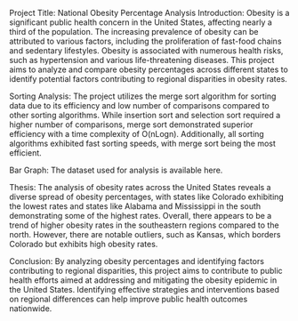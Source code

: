 Project Title: National Obesity Percentage Analysis
Introduction:
Obesity is a significant public health concern in the United States, affecting nearly a third of the population. The increasing prevalence of obesity can be attributed to various factors, including the proliferation of fast-food chains and sedentary lifestyles. Obesity is associated with numerous health risks, such as hypertension and various life-threatening diseases. This project aims to analyze and compare obesity percentages across different states to identify potential factors contributing to regional disparities in obesity rates.

Sorting Analysis:
The project utilizes the merge sort algorithm for sorting data due to its efficiency and low number of comparisons compared to other sorting algorithms. While insertion sort and selection sort required a higher number of comparisons, merge sort demonstrated superior efficiency with a time complexity of O(nLogn). Additionally, all sorting algorithms exhibited fast sorting speeds, with merge sort being the most efficient.

Bar Graph:
The dataset used for analysis is available here.

Thesis:
The analysis of obesity rates across the United States reveals a diverse spread of obesity percentages, with states like Colorado exhibiting the lowest rates and states like Alabama and Mississippi in the south demonstrating some of the highest rates. Overall, there appears to be a trend of higher obesity rates in the southeastern regions compared to the north. However, there are notable outliers, such as Kansas, which borders Colorado but exhibits high obesity rates.

Conclusion:
By analyzing obesity percentages and identifying factors contributing to regional disparities, this project aims to contribute to public health efforts aimed at addressing and mitigating the obesity epidemic in the United States. Identifying effective strategies and interventions based on regional differences can help improve public health outcomes nationwide.
